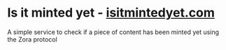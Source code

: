 # Is it minted yet - [isitmintedyet.com](https://isitmintedyet.com)

A simple service to check if a piece of content has been minted yet using the Zora protocol
